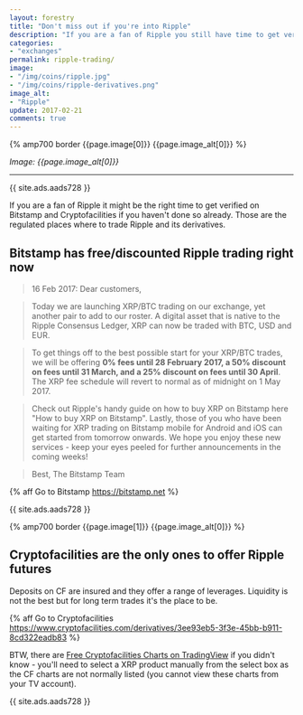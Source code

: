 ```yaml
---
layout: forestry
title: "Don't miss out if you're into Ripple"
description: "If you are a fan of Ripple you still have time to get verified on Bitstamp and on Cryptofacilities - Bitstamp offers fee discount."
categories:
- "exchanges"
permalink: ripple-trading/
image:
- "/img/coins/ripple.jpg"
- "/img/coins/ripple-derivatives.png"
image_alt:
- "Ripple"
update: 2017-02-21
comments: true
---
```


{% amp700 border {{page.image[0]}} {{page.image_alt[0]}} %}

_Image: {{page.image_alt[0]}}_

________________________

{{ site.ads.aads728 }}

If you are a fan of Ripple it might be the right time to get verified on Bitstamp and Cryptofacilities if you haven't done so already. Those are the regulated places where to trade Ripple and its derivatives.

## Bitstamp has free/discounted Ripple trading right now


> 16 Feb 2017: Dear customers,

> Today we are launching XRP/BTC trading on our exchange, yet another pair to add to our roster. A digital asset that is native to the Ripple Consensus Ledger, XRP can now be traded with BTC, USD and EUR.

> To get things off to the best possible start for your XRP/BTC trades, we will be offering **0% fees until 28 February 2017, a 50% discount on fees until 31 March, and a 25% discount on fees until 30 April**. The XRP fee schedule will revert to normal as of midnight on 1 May 2017.

> Check out Ripple's handy guide on how to buy XRP on Bitstamp here "How to buy XRP on Bitstamp". Lastly, those of you who have been waiting for XRP trading on Bitstamp mobile for Android and iOS can get started from tomorrow onwards. We hope you enjoy these new services - keep your eyes peeled for further announcements in the coming weeks!

> Best,
The Bitstamp Team


{% aff Go to Bitstamp https://bitstamp.net %}

{{ site.ads.aads728 }}


{% amp700 border {{page.image[1]}} {{page.image_alt[0]}} %}


## Cryptofacilities are the only ones to offer Ripple futures

Deposits on CF are insured and they offer a range of leverages. Liquidity is not the best but for long term trades it's the place to be.

{% aff Go to Cryptofacilities https://www.cryptofacilities.com/derivatives/3ee93eb5-3f3e-45bb-b911-8cd322eadb83 %}

BTW, there are [Free Cryptofacilities Charts on TradingView](https://www.cryptofacilities.com/derivatives/tradingviewcharts) if you didn't know - you'll need to select a XRP product manually from the select box as the CF charts are not normally listed (you cannot view these charts from your TV account).

{{ site.ads.aads728 }}

